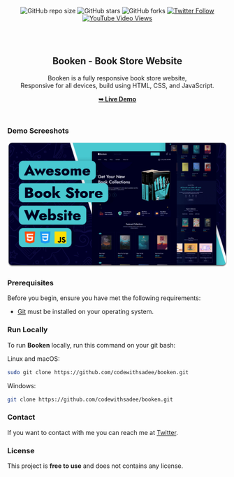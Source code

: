 <div align="center">
  
  ![GitHub repo size](https://img.shields.io/github/repo-size/codewithsadee/booken)
  ![GitHub stars](https://img.shields.io/github/stars/codewithsadee/booken?style=social)
  ![GitHub forks](https://img.shields.io/github/forks/codewithsadee/booken?style=social)
  [![Twitter Follow](https://img.shields.io/twitter/follow/codewithsadee?style=social)](https://twitter.com/intent/follow?screen_name=codewithsadee)
  [![YouTube Video Views](https://img.shields.io/youtube/views/iHsVNWmcBAs?style=social)](https://youtu.be/iHsVNWmcBAs)

  <br />
  <br />

  <h2 align="center">Booken - Book Store Website</h2>

  Booken is a fully responsive book store website, <br />Responsive for all devices, build using HTML, CSS, and JavaScript.

  <a href="https://bookens.netlify.app/"><strong>➥ Live Demo</strong></a>

</div>

<br />

### Demo Screeshots

![Booken Desktop Demo](./readme-images/desktop.png "Desktop Demo")

### Prerequisites

Before you begin, ensure you have met the following requirements:

* [Git](https://git-scm.com/downloads "Download Git") must be installed on your operating system.

### Run Locally

To run **Booken** locally, run this command on your git bash:

Linux and macOS:

```bash
sudo git clone https://github.com/codewithsadee/booken.git
```

Windows:

```bash
git clone https://github.com/codewithsadee/booken.git
```

### Contact

If you want to contact with me you can reach me at [Twitter](https://www.twitter.com/codewithsadee).

### License

This project is **free to use** and does not contains any license.
